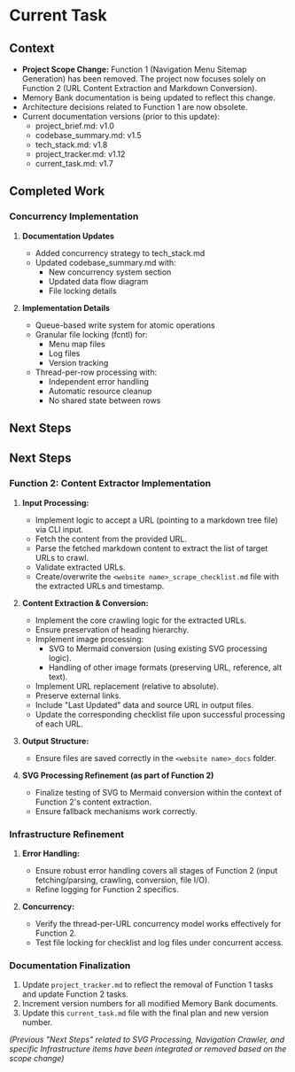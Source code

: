 # Current Task

## Context

- **Project Scope Change:** Function 1 (Navigation Menu Sitemap Generation) has been removed. The project now focuses solely on Function 2 (URL Content Extraction and Markdown Conversion).
- Memory Bank documentation is being updated to reflect this change.
- Architecture decisions related to Function 1 are now obsolete.
- Current documentation versions (prior to this update):
  - project_brief.md: v1.0
  - codebase_summary.md: v1.5
  - tech_stack.md: v1.8
  - project_tracker.md: v1.12
  - current_task.md: v1.7

## Completed Work

### Concurrency Implementation

1. **Documentation Updates**

   - Added concurrency strategy to tech_stack.md
   - Updated codebase_summary.md with:
     - New concurrency system section
     - Updated data flow diagram
     - File locking details

2. **Implementation Details**
   - Queue-based write system for atomic operations
   - Granular file locking (fcntl) for:
     - Menu map files
     - Log files
     - Version tracking
   - Thread-per-row processing with:
     - Independent error handling
     - Automatic resource cleanup
     - No shared state between rows

## Next Steps

## Next Steps

### Function 2: Content Extractor Implementation

1.  **Input Processing:**

    - Implement logic to accept a URL (pointing to a markdown tree file) via CLI input.
    - Fetch the content from the provided URL.
    - Parse the fetched markdown content to extract the list of target URLs to crawl.
    - Validate extracted URLs.
    - Create/overwrite the `<website name>_scrape_checklist.md` file with the extracted URLs and timestamp.

2.  **Content Extraction & Conversion:**

    - Implement the core crawling logic for the extracted URLs.
    - Ensure preservation of heading hierarchy.
    - Implement image processing:
      - SVG to Mermaid conversion (using existing SVG processing logic).
      - Handling of other image formats (preserving URL, reference, alt text).
    - Implement URL replacement (relative to absolute).
    - Preserve external links.
    - Include "Last Updated" data and source URL in output files.
    - Update the corresponding checklist file upon successful processing of each URL.

3.  **Output Structure:**

    - Ensure files are saved correctly in the `<website name>_docs` folder.

4.  **SVG Processing Refinement (as part of Function 2)**
    - Finalize testing of SVG to Mermaid conversion within the context of Function 2's content extraction.
    - Ensure fallback mechanisms work correctly.

### Infrastructure Refinement

1.  **Error Handling:**

    - Ensure robust error handling covers all stages of Function 2 (input fetching/parsing, crawling, conversion, file I/O).
    - Refine logging for Function 2 specifics.

2.  **Concurrency:**
    - Verify the thread-per-URL concurrency model works effectively for Function 2.
    - Test file locking for checklist and log files under concurrent access.

### Documentation Finalization

1.  Update `project_tracker.md` to reflect the removal of Function 1 tasks and update Function 2 tasks.
2.  Increment version numbers for all modified Memory Bank documents.
3.  Update this `current_task.md` file with the final plan and new version number.

_(Previous "Next Steps" related to SVG Processing, Navigation Crawler, and specific Infrastructure items have been integrated or removed based on the scope change)_
